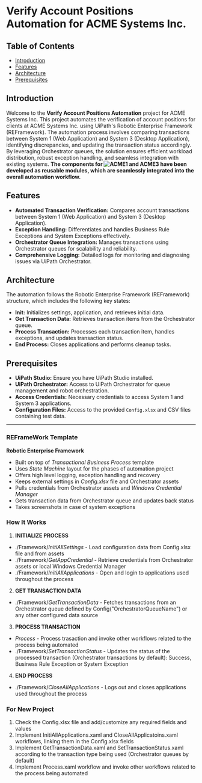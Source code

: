 # Verify Account Positions Automation for ACME Systems Inc.

## Table of Contents
- [Introduction](#introduction)
- [Features](#features)
- [Architecture](#architecture)
- [Prerequisites](#prerequisites)


## Introduction

Welcome to the **Verify Account Positions Automation** project for ACME Systems Inc. This project automates the verification of account positions for clients at ACME Systems Inc. using UiPath's Robotic Enterprise Framework (REFramework). The automation process involves comparing transactions between System 1 (Web Application) and System 3 (Desktop Application), identifying discrepancies, and updating the transaction status accordingly. By leveraging Orchestrator queues, the solution ensures efficient workload distribution, robust exception handling, and seamless integration with existing systems.
**The components for ![ACME1](https://github.com/SomiaAbdelhakim/ACME1-System-Library) and ACME3 have been developed as reusable modules, which are seamlessly integrated into the overall automation workflow.**

## Features

- **Automated Transaction Verification:** Compares account transactions between System 1 (Web Application) and System 3 (Desktop Application).
- **Exception Handling:** Differentiates and handles Business Rule Exceptions and System Exceptions effectively.
- **Orchestrator Queue Integration:** Manages transactions using Orchestrator queues for scalability and reliability.
- **Comprehensive Logging:** Detailed logs for monitoring and diagnosing issues via UiPath Orchestrator.

## Architecture

The automation follows the Robotic Enterprise Framework (REFramework) structure, which includes the following key states:
- **Init:** Initializes settings, application, and retrieves initial data.
- **Get Transaction Data:** Retrieves transaction items from the Orchestrator queue.
- **Process Transaction:** Processes each transaction item, handles exceptions, and updates transaction status.
- **End Process:** Closes applications and performs cleanup tasks.

## Prerequisites

- **UiPath Studio:** Ensure you have UiPath Studio installed.
- **UiPath Orchestrator:** Access to UiPath Orchestrator for queue management and robot orchestration.
- **Access Credentials:** Necessary credentials to access System 1 and System 3 applications.
- **Configuration Files:** Access to the provided `Config.xlsx` and CSV files containing test data.


--------------------------------------------------------------------------------------------------------------------------------------
<be>

### REFrameWork Template ###
**Robotic Enterprise Framework**

* Built on top of *Transactional Business Process* template
* Uses *State Machine* layout for the phases of automation project
* Offers high level logging, exception handling and recovery
* Keeps external settings in *Config.xlsx* file and Orchestrator assets
* Pulls credentials from Orchestrator assets and *Windows Credential Manager*
* Gets transaction data from Orchestrator queue and updates back status
* Takes screenshots in case of system exceptions


### How It Works ###

1. **INITIALIZE PROCESS**
 + ./Framework/*InitiAllSettings* - Load configuration data from Config.xlsx file and from assets
 + ./Framework/*GetAppCredential* - Retrieve credentials from Orchestrator assets or local Windows Credential Manager
 + ./Framework/*InitiAllApplications* - Open and login to applications used throughout the process

2. **GET TRANSACTION DATA**
 + ./Framework/*GetTransactionData* - Fetches transactions from an Orchestrator queue defined by Config("OrchestratorQueueName") or any other configured data source

3. **PROCESS TRANSACTION**
 + *Process* - Process trasaction and invoke other workflows related to the process being automated 
 + ./Framework/*SetTransactionStatus* - Updates the status of the processed transaction (Orchestrator transactions by default): Success, Business Rule Exception or System Exception

4. **END PROCESS**
 + ./Framework/*CloseAllApplications* - Logs out and closes applications used throughout the process


### For New Project ###

1. Check the Config.xlsx file and add/customize any required fields and values
2. Implement InitiAllApplications.xaml and CloseAllApplicatoins.xaml workflows, linking them in the Config.xlsx fields
3. Implement GetTransactionData.xaml and SetTransactionStatus.xaml according to the transaction type being used (Orchestrator queues by default)
4. Implement Process.xaml workflow and invoke other workflows related to the process being automated
